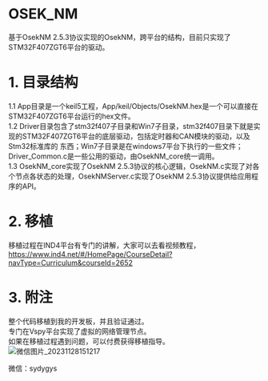 ﻿# OSEK_NM
基于OsekNM 2.5.3协议实现的OsekNM，跨平台的结构，目前只实现了STM32F407ZGT6平台的驱动。

# 1. 目录结构
1.1 App目录是一个keil5工程，App/keil/Objects/OsekNM.hex是一个可以直接在STM32F407ZGT6平台运行的hex文件。<br />
1.2 Driver目录包含了stm32f407子目录和Win7子目录，stm32f407目录下就是实现的STM32F407ZGT6平台的底层驱动，包括定时器和CAN模块的驱动，以及Stm32标准库的     东西；Win7子目录是在windows7平台下执行的一些文件；Driver_Common.c是一些公用的驱动，由OsekNM_core统一调用。<br />
1.3 OsekNM_core实现了OsekNM 2.5.3协议的核心逻辑，OsekNM.c实现了对各个节点各状态的处理，OsekNMServer.c实现了OsekNM 2.5.3协议提供给应用程序的API。<br />

# 2. 移植
移植过程在IND4平台有专门的讲解，大家可以去看视频教程，https://www.ind4.net/#/HomePage/CourseDetail?navType=Curriculum&courseId=2652

# 3. 附注
整个代码移植到我的开发板，并且验证通过。<br />
专门在Vspy平台实现了虚拟的网络管理节点。<br />
如果在移植过程遇到问题，可以付费获得移植指导。<br />
![微信图片_20231128151217](https://github.com/sydyg/OSEK_NM/assets/24352068/0e6858f7-a605-4d17-a3e0-17c8e43e0670)

微信：sydygys  <br />


